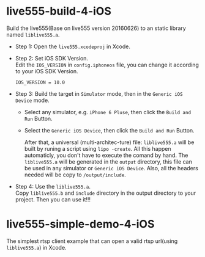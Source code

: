 # live555-build-4-iOS	
  Build the live555(Base on live555 version 20160626) to an static library named `liblive555.a`.
  
  - Step 1: Open the `live555.xcodeproj` in Xcode.

  - Step 2: Set iOS SDK Version.  
    Edit the `IOS_VERSION` in `config.iphoneos` file, you can change it according to your iOS SDK Version.  
    ```
    IOS_VERSION = 10.0
    ```

  - Step 3: Build the target in `Simulator` mode, then in the `Generic iOS Device` mode.  
    - Select any simulator, e.g. `iPhone 6 Pluse`, then click the `Build and Run` Button.
    - Select the `Generic iOS Device`, then click the `Build and Run` Button.
    
      After that, a universal (multi-architec-ture) file: `liblive555.a` will be built by runing a script using `lipo -create`. All this happen automaticly, you don't have to execute the comand by hand.
      The `liblive555.a` will be generated in the `output` directory, this file can be used in any simulator or `Generic iOS Device`.
      Also, all the headers needed will be copy to `/output/include`.

  - Step 4: Use the `liblive555.a`.  
    Copy `liblive555.b` and `include` directory in the output directory to your project.
    Then you can use it!!!

# live555-simple-demo-4-iOS

  The simplest rtsp client example that can open a valid rtsp url(using `liblive555.a`) in Xcode.


